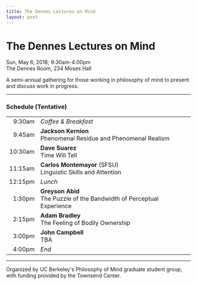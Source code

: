 ```yaml
---
title: The Dennes Lectures on Mind
layout: post
---
```


# The Dennes Lectures on Mind  
<i class="fa fa-calendar"></i> Sun, May 6, 2018; 9:30am-4:00pm  
<i class="fa fa-map-marker"></i> The Dennes Room, 234 Moses Hall

A semi-annual gathering for those working in philosophy of mind to present and discuss work in progress. 

---

### Schedule (Tentative)

|   |   |
| ---: | :--- |
| 9:30am | *Coffee & Breakfast* |
| 9:45am | **Jackson Kernion** <br/> Phenomenal Residue and Phenomenal Realism |
| 10:30am | **Dave Suarez** <br/> Time Will Tell |
| 11:15am | **Carlos Montemayor** (SFSU) <br/> Linguistic Skills and Attention |
| 12:15pm | _Lunch_ |
| 1:30pm | **Greyson Abid** <br/> The Puzzle of the Bandwidth of Perceptual Experience|
| 2:15pm| **Adam Bradley** <br/> The Feeling of Bodily Ownership |
| 3:00pm |  **John Campbell** <br/> TBA|
| 4:00pm |  *End*|

---

Organized by UC Berkeley's Philosophy of Mind graduate student group, with funding provided by the Townsend Center.
